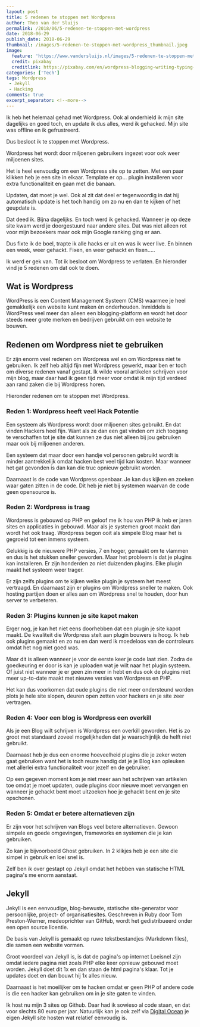 ```yaml
---
layout: post
title: 5 redenen te stoppen met Wordpress
author: Theo van der Sluijs
permalink: /2018/06/5-redenen-te-stoppen-met-wordpress
date: 2018-06-29
publish_date: 2018-06-29
thumbnail: /images/5-redenen-te-stoppen-met-wordpress_thumbnail.jpeg
image:
  feature: 'https://www.vandersluijs.nl/images/5-redenen-te-stoppen-met-wordpress.jpeg'
  credit: pixabay
  creditlink: https://pixabay.com/en/wordpress-blogging-writing-typing-923188/
categories: ['Tech']
tags: Wordpress
 - Jekyll
 - Hacking
comments: true
excerpt_separator: <!--more-->
---
```

Ik heb het helemaal gehad met Wordpress. Ook al onderhield ik mijn site dagelijks 
en goed toch, en update ik dus alles, werd ik gehacked. Mijn site was offline en 
ik gefrustreerd.

Dus besloot ik te stoppen met Wordpress.
<!--more-->

Wordpress het wordt door miljoenen gebruikers ingezet voor ook weer miljoenen sites. 

Het is heel eenvoudig om een Wordpress site op te zetten. Met een paar klikken heb 
je een site in elkaar. Template er op... plugin installeren voor extra functionaliteit 
en gaan met die banaan.

Updaten, dat moet je wel. Ook al zit dat deel er tegenwoordig in dat hij automatisch
update is het toch handig om zo nu en dan te kijken of het geupdate is.

Dat deed ik. Bijna dagelijks. En toch werd ik gehacked. Wanneer je op deze site kwam
werd je doorgestuurd naar andere sites. Dat was niet alleen rot voor mijn bezoekers 
maar ook mijn Google ranking ging er aan.

Dus fixte ik de boel, trapte ik alle hacks er uit en was ik weer live. En binnen een
week, weer gehackt. Fixen, en weer gehackt en fixen.....

Ik werd er gek van. Tot ik besloot om Wordpress te verlaten. En hieronder vind je
5 redenen om dat ook te doen.

## Wat is Wordpress
WordPress is een Content Management Systeem (CMS) waarmee je heel gemakkelijk een 
website kunt maken én onderhouden. Inmiddels is WordPress veel meer dan alleen 
een blogging-platform en wordt het door steeds meer grote merken en bedrijven 
gebruikt om een website te bouwen.

## Redenen om Wordpress niet te gebruiken
Er zijn enorm veel redenen om Wordpress wel en om Wordpress niet te gebruiken. Ik zelf
heb altijd fijn met Wordpress gewerkt, maar ben er toch om diverse redenen vanaf gestapt.
Ik wilde vooral artikelen schrijven voor mijn blog, maar daar had ik geen tijd meer voor
omdat ik mijn tijd verdeed aan rand zaken die bij Wordpress horen.

Hieronder redenen om te stoppen met Wordpress.

### Reden 1: Wordpress heeft veel Hack Potentie
Een systeem als Wordpress wordt door miljoenen sites gebruikt. En dat vinden Hackers 
heel fijn. Want als ze dan een gat vinden om zich toegang te verschaffen tot je site
dat kunnen ze dus niet alleen bij jou gebruiken maar ook bij miljoenen anderen. 

Een systeem dat maar door een handje vol personen gebruikt wordt is minder aantrekkelijk
omdat hacken best veel tijd kan kosten. Maar wanneer het gat gevonden is dan kan die truc
opnieuw gebruikt worden.

Daarnaast is de code van Wordpress openbaar. Je kan dus kijken en zoeken waar gaten 
zitten in de code. Dit heb je niet bij systemen waarvan de code geen opensource is.

### Reden 2: Wordpress is traag
Wordpress is gebouwd op PHP en geloof me ik hou van PHP ik heb er jaren sites en applicaties
in gebouwd. Maar als je systemen groot maakt dan wordt het ook traag. Wordpress begon
ooit als simpele Blog maar het is gegroeid tot een inmens systeem.

Gelukkig is de nieuwere PHP versies, 7 en hoger, gemaakt om te vlammen en dus is het
stukken sneller geworden. Maar het probleem is dat je plugins kan installeren. Er zijn
honderden zo niet duizenden plugins. Elke plugin maakt het systeem weer trager.

Er zijn zelfs plugins om te kijken welke plugin je systeem het meest vertraagd. En
daarnaast zijn er plugins om Wordpress sneller te maken. Ook hosting partijen doen
er alles aan om Wordpress snel te houden, door hun server te verbeteren.

### Reden 3: Plugins kunnen je site kapot maken
Erger nog, je kan het niet eens doorhebben dat een plugin je site kapot maakt. De
kwaliteit die Wordpress stelt aan plugin bouwers is hoog. Ik heb ook plugins gemaakt
en zo nu en dan werd ik moedeloos van de controleurs omdat het nog niet goed was.

Maar dit is alleen wanneer je voor de eerste keer je code laat zien. Zodra de goedkeuring 
er door is kan je uploaden wat je wilt naar het plugin systeem. Of juist niet wanneer
je er geen zin meer in hebt en dus ook de plugins niet meer up-to-date maakt met 
nieuwe versies van Wordpress en PHP.

Het kan dus voorkomen dat oude plugins die niet meer ondersteund worden plots je hele site
slopen, deuren open zetten voor hackers en je site zeer vertragen.

### Reden 4: Voor een blog is Wordpress een overkill
Als je een Blog wilt schrijven is Wordpress een overkill geworden. Het is zo groot met
standaard zoveel mogelijkheden dat je waarschijnlijk de helft niet gebruikt.

Daarnaast heb je dus een enorme hoeveelheid plugins die je zeker weten gaat gebruiken
want het is toch reuze handig dat je je Blog kan opleuken met allerlei extra functionaliteit
voor jezelf en de gebruiker.

Op een gegeven moment kom je niet meer aan het schrijven van artikelen toe omdat je moet 
updaten, oude plugins door nieuwe moet vervangen en wanneer je gehackt bent moet 
uitzoeken hoe je gehackt bent en je site opschonen.

### Reden 5: Omdat er betere alternatieven zijn
Er zijn voor het schrijven van Blogs veel betere alternatieven. Gewoon simpele en goede
omgevingen, frameworks en systemen die je kan gebruiken.

Zo kan je bijvoorbeeld Ghost gebruiken. In 2 klikjes heb je een site die simpel in gebruik
en loei snel is.

Zelf ben ik over gestapt op Jekyll omdat het hebben van statische HTML pagina's me
enorm aanstaat.

## Jekyll
Jekyll is een eenvoudige, blog-bewuste, statische site-generator voor persoonlijke, 
project- of organisatiesites. Geschreven in Ruby door Tom Preston-Werner, 
medeoprichter van GitHub, wordt het gedistribueerd onder een open source licentie.

De basis van Jekyll is gemaakt op ruwe tekstbestandjes (Markdown files), 
die samen een website vormen. 

Groot voordeel van Jekyll is, is dat de pagina's op internet Loeisnel zijn omdat iedere pagina niet zoals PHP elke keer opnieuw gebouwd moet worden. Jekyll doet dit 1x en dan staan de html pagina's klaar. Tot je updates doet en dan bouwt hij 1x alles nieuw.

Daarnaast is het moeilijker om te hacken omdat er geen PHP of andere code is die een hacker kan gebruiken om in je site gaten te vinden.

Ik host nu mijn 3 sites op Github. Daar had ik sowieso al code staan, en dat voor slechts 80 euro per jaar. Natuurlijk kan je ook zelf via [Digital Ocean](https://m.do.co/c/38909179d2dc) je eigen Jekyll site hosten wat relatief eenvoudig is.

